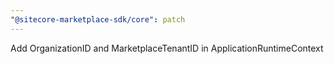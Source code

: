 ```yaml
---
"@sitecore-marketplace-sdk/core": patch
---
```


Add OrganizationID and MarketplaceTenantID in ApplicationRuntimeContext

